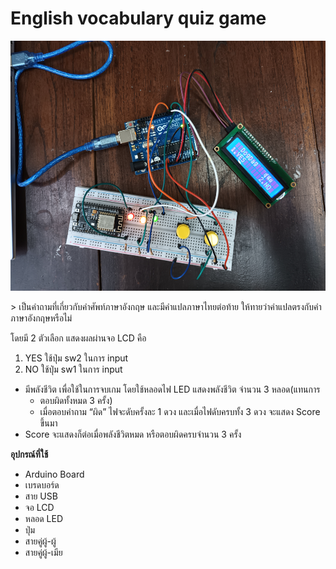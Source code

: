 # English vocabulary quiz game
<p align="center">
  <img src="./image/img.jpg" alt="image.jpg" width="600" height="400"/>
</p>
> เป็นคำถามที่เกี่ยวกับคำศัพท์ภาษาอังกฤษ และมีคำแปลภาษาไทยต่อท้าย ให้ทายว่าคำแปลตรงกับคำภาษาอังกฤษหรือไม่

โดยมี 2 ตัวเลือก แสดงผลผ่านจอ LCD คือ 
1. YES ใช้ปุ่ม sw2 ในการ input 
2. NO ใช้ปุ่ม sw1 ในการ input 

- มีพลังชีวิต เพื่อใช้ในการจบเกม โดยใช้หลอดไฟ LED แสดงพลังชีวิต จำนวน 3 หลอด(แทนการ
  - ตอบผิดทั้งหมด 3 ครั้ง)
  - เมื่อตอบคำถาม “ผิด” ไฟจะดับครั้งละ 1 ดวง และเมื่อไฟดับครบทั้ง 3 ดวง จะแสดง Score ขึ้นมา 
- Score จะแสดงก็ต่อเมื่อพลังชีวิตหมด หรือตอบผิดครบจำนวน 3 ครั้ง

__อุปกรณ์ที่ใช้__

- Arduino Board 
- เบรดบอร์ด
- สาย USB 
- จอ LCD 
- หลอด LED
- ปุ่ม 
- สายคู่ผู้-ผู้ 
- สายคู่ผู้-เมีย
